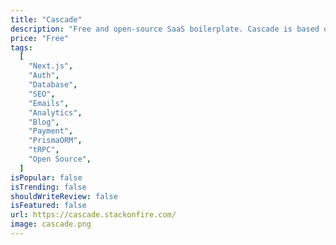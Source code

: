 ```yaml
---
title: "Cascade"
description: "Free and open-source SaaS boilerplate. Cascade is based on T3 Stack. It is a fullstack boilerplate that is relying on tRPC & Next.js. Cascade is a SaaS boilerplate meaning it is making opinionated choices when it comes to technologies used on top of T3 base stack."
price: "Free"
tags:
  [
    "Next.js",
    "Auth",
    "Database",
    "SEO",
    "Emails",
    "Analytics",
    "Blog",
    "Payment",
    "PrismaORM",
    "tRPC",
    "Open Source",
  ]
isPopular: false
isTrending: false
shouldWriteReview: false
isFeatured: false
url: https://cascade.stackonfire.com/
image: cascade.png
---
```

